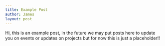 ```yaml
---
title: Example Post
author: James
layout: post
---
```

Hi, this is an example post<!--more-->, in the future we may put posts here to update you on events or updates on projects
but for now this is just a placeholder!!
